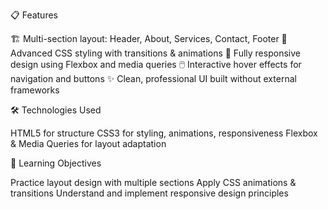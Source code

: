 📋 Features

🏗️ Multi-section layout: Header, About, Services, Contact, Footer
🎨 Advanced CSS styling with transitions & animations
📱 Fully responsive design using Flexbox and media queries
🖱️ Interactive hover effects for navigation and buttons
✨ Clean, professional UI built without external frameworks

🛠️ Technologies Used

HTML5 for structure
CSS3 for styling, animations, responsiveness
Flexbox & Media Queries for layout adaptation

📌 Learning Objectives

Practice layout design with multiple sections
Apply CSS animations & transitions
Understand and implement responsive design principles
